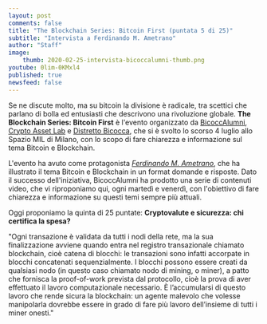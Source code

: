 ```yaml
---
layout: post
comments: false
title: "The Blockchain Series: Bitcoin First (puntata 5 di 25)"
subtitle: "Intervista a Ferdinando M. Ametrano"
author: "Staff"
image:
    thumb: 2020-02-25-intervista-bicoccalumni-thumb.png
youtube: 0lim-0KMxl4
published: true
newsfeed: false
---
```


Se ne discute molto, ma su bitcoin la divisione è radicale, tra scettici che parlano di bolla ed entusiasti che descrivono una rivoluzione globale. **The Blockchain Series: Bitcoin First** è l'evento organizzato da [BicoccAlumni](https://www.bicoccalumni.it/), [Crypto Asset Lab](https://cryptoassetlab.diseade.unimib.it/) e [Distretto Bicocca](https://www.distrettobicocca.it/), che si è svolto lo scorso 4 luglio allo Spazio MIL di Milano, con lo scopo di fare chiarezza e informazione sul tema Bitcoin e Blockchain.

L'evento ha avuto come protagonista [*Ferdinando M. Ametrano*](https://www.ametrano.net), che ha illustrato il tema Bitcoin e Blockchain in un format domande e risposte. Dato il successo dell'iniziativa, BicoccAlumni ha prodotto una serie di contenuti video, che vi riproponiamo qui, ogni martedì e venerdì, con l'obiettivo di fare chiarezza e informazione su questi temi sempre più attuali.

Oggi proponiamo la quinta di 25 puntate: **Cryptovalute e sicurezza: chi certifica la spesa?**

"Ogni transazione è validata da tutti i nodi della rete, ma la sua finalizzazione avviene quando entra nel registro transazionale chiamato blockchain, cioè catena di blocchi: le transazioni sono infatti accorpate in blocchi concatenati sequenzialmente. I blocchi possono essere creati da qualsiasi nodo (in questo caso chiamato nodo di mining, o miner), a patto che fornisca la proof-of-work prevista dal protocollo, cioè la prova di aver effettuato il lavoro computazionale necessario. È l’accumularsi di questo lavoro che rende sicura la blockchain: un agente malevolo che volesse manipolarla dovrebbe essere in grado di fare più lavoro dell’insieme di tutti i miner onesti."
